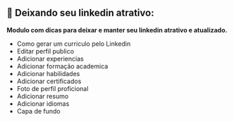 ## 📓 Deixando seu linkedin atrativo:

**Modulo com dicas para deixar e manter seu linkedin atrativo e atualizado.**

* Como gerar um curriculo pelo Linkedin
* Editar perfil publico
* Adicionar experiencias
* Adicionar formação academica
* Adicionar habilidades
* Adicionar certificados
* Foto de perfil proficional 
* Adicionar resumo
* Adicionar idiomas
* Capa de fundo